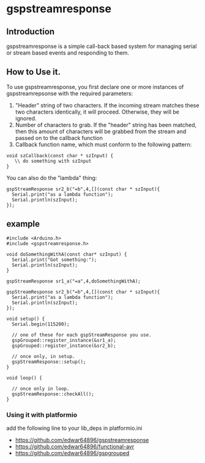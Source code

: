 # gspstreamresponse

## Introduction

gspstreamresponse is a simple call-back based system for managing serial or stream based events and responding to them.

## How to Use it.

To use gspstreamresponse, you first declare one or more instances of gspstreamrepsonse with the required parameters:

1. "Header" string of two characters. If the incoming stream matches these two characters identically, it will proceed. Otherwise, they will be ignored.
2. Number of characters to grab. If the "header" string has been matched, then this amount of characters will be grabbed from the stream and passed on to the callback function
3. Callback function name, which must conform to the following pattern:
```
void szCallback(const char * szInput) {
   \\ do something with szInput
}
```

You can also do the "lambda" thing:

```
gspStreamResponse sr2_b("=b",4,[](const char * szInput){
  Serial.print("as a lambda function");
  Serial.println(szInput);
});
```

## example
```
#include <Arduino.h>
#include <gspstreamresponse.h>

void doSomethingWithA(const char* szInput) {
  Serial.print("Got something:");
  Serial.println(szInput);
}

gspStreamResponse sr1_a("=a",4,doSomethingWithA);

gspStreamResponse sr2_b("=b",4,[](const char * szInput){
  Serial.print("as a lambda function");
  Serial.println(szInput);
});

void setup() {
  Serial.begin(115200);
  
  // one of these for each gspStreamResponse you use.
  gspGrouped::register_instance(&sr1_a);
  gspGrouped::register_instance(&sr2_b);
  
  // once only, in setup.
  gspStreamResponse::setup();
}

void loop() {

  // once only in loop.
  gspStreamResponse::checkAll();
}
```
### Using it with platformio

add the following line to your lib_deps in platformio.ini
 - https://github.com/edwar64896/gspstreamresponse
 - https://github.com/edwar64896/functional-avr
 - https://github.com/edwar64896/gspgrouped
